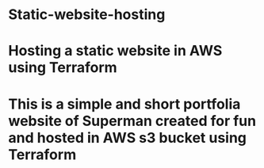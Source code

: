# Static-website-hosting
# Hosting a static website in AWS using Terraform
# This is a simple and short portfolia website of Superman created for fun and hosted in AWS s3 bucket using Terraform
